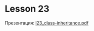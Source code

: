 # Lesson 23

Презентация: [l23_class-inheritance.pdf](https://github.com/ait-tr/cohort40.2/blob/main/basic_programming/lesson_23/presentation/l23_class-inheritance.pdf)

